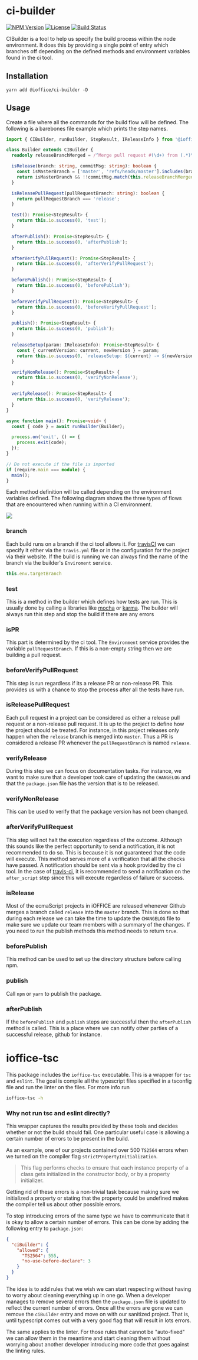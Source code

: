 # ci-builder

[![NPM Version](https://img.shields.io/npm/v/@ioffice/ci-builder.svg)](https://www.npmjs.com/package/@ioffice/ci-builder)
[![License](https://img.shields.io/npm/l/@ioffice/ci-builder.svg)](LICENSE)
[![Build Status](https://travis-ci.com/iOffice/ci-builder.svg?branch=master)](https://travis-ci.com/iOffice/ci-builder)

CIBuilder is a tool to help us specify the build process within the node environment. It does this
by providing a single point of entry which branches off depending on the defined methods and 
environment variables found in the ci tool.

## Installation

```
yarn add @ioffice/ci-builder -D
```

## Usage

Create a file where all the commands for the build flow will be defined. The following is a
barebones file example which prints the step names.

```typescript
import { CIBuilder, runBuilder, StepResult, IReleaseInfo } from '@ioffice/ci-builder';

class Builder extends CIBuilder {
  readonly releaseBranchMerged = /^Merge pull request #(\d+) from (.*)\/release(.*)/;

  isRelease(branch: string, commitMsg: string): boolean {
    const isMasterBranch = ['master', 'refs/heads/master'].includes(branch);
    return isMasterBranch && !!commitMsg.match(this.releaseBranchMerged);
  }

  isReleasePullRequest(pullRequestBranch: string): boolean {
    return pullRequestBranch === 'release';
  }

  test(): Promise<StepResult> {
    return this.io.success(0, 'test');
  }

  afterPublish(): Promise<StepResult> {
    return this.io.success(0, 'afterPublish');
  }

  afterVerifyPullRequest(): Promise<StepResult> {
    return this.io.success(0, 'afterVerifyPullRequest');
  }

  beforePublish(): Promise<StepResult> {
    return this.io.success(0, 'beforePublish');
  }

  beforeVerifyPullRequest(): Promise<StepResult> {
    return this.io.success(0, 'beforeVerifyPullRequest');
  }

  publish(): Promise<StepResult> {
    return this.io.success(0, 'publish');
  }

  releaseSetup(param: IReleaseInfo): Promise<StepResult> {
    const { currentVersion: current, newVersion } = param;
    return this.io.success(0, `releaseSetup: ${current} -> ${newVersion}`);
  }

  verifyNonRelease(): Promise<StepResult> {
    return this.io.success(0, 'verifyNonRelease');
  }

  verifyRelease(): Promise<StepResult> {
    return this.io.success(0, 'verifyRelease');
  }
}

async function main(): Promise<void> {
  const { code } = await runBuilder(Builder);

  process.on('exit', () => {
    process.exit(code);
  });
}

// Do not execute if the file is imported
if (require.main === module) {
  main();
}
```

Each method definition will be called depending on the environment variables defined. The following
diagram shows the three types of flows that are encountered when running within a CI environment.

![](src/readme/ciBuilderFlow.svg)

### branch

Each build runs on a branch if the ci tool allows it. For [travisCI](https://docs.travis-ci.com/user/customizing-the-build/#building-specific-branches)
we can specify it either via the `travis.yml` file or in the configuration for the project via
their website. If the build is running we can always find the name of the branch via the builder's
`Enviroment` service.

```typescript
this.env.targetBranch
```

### test

This is a method in the builder which defines how tests are run. This is usually done by
calling a libraries like [mocha](https://mochajs.org/) or [karma](https://karma-runner.github.io/latest/index.html).
The builder will always run this step and stop the build if there are any errors

### isPR

This part is determined by the ci tool. The `Environment` service provides the variable 
`pullRequestBranch`. If this is a non-empty string then we are building a pull request.

### beforeVerifyPullRequest

This step is run regardless if its a release PR or non-release PR. This provides us with a chance
to stop the process after all the tests have run.

### isReleasePullRequest

Each pull request in a project can be considered as either a release pull request or a non-release
pull request. It is up to the project to define how the project should be treated. For instance,
in this project releases only happen when the `release` branch is merged into `master`. Thus a PR
is considered a release PR whenever the `pullRequestBranch` is named `release`.

### verifyRelease

During this step we can focus on documentation tasks. For instance, we want to make sure that a
developer took care of updating the `CHANGELOG` and that the `package.json` file has the version
that is to be released.

### verifyNonRelease

This can be used to verify that the package version has not been changed.

### afterVerifyPullRequest

This step will not halt the execution regardless of the outcome. Although this sounds like the
perfect opportunity to send a notification, it is not recommended to do so. This is because it is
not guaranteed that the code will execute. This method serves more of a verification that all the 
checks have passed. A notification should be sent via a hook provided by the ci tool. In the case of
[travis-ci](https://docs.travis-ci.com/user/job-lifecycle/), it is recommended to send a
notification on the `after_script` step since this will execute regardless of failure or success.

### isRelease

Most of the ecmaScript projects in iOFFICE are released whenever Github merges a branch called
`release` into the `master` branch. This is done so that during each release we can take the time
to update the `CHANGELOG` file to make sure we update our team members with a summary of the
changes. If you need to run the publish methods this method needs to return `true`.

### beforePublish

This method can be used to set up the directory structure before calling npm.

### publish

Call `npm` or `yarn` to publish the package.

### afterPublish

If the `beforePublish` and `publish` steps are successful then the `afterPublish` method is
called. This is a place where we can notify other parties of a successful release, github for
instance.

# ioffice-tsc

This package includes the `ioffice-tsc` executable. This is a wrapper for `tsc` and `eslint`. The
goal is compile all the typescript files specified in a tsconfig file and run the linter on the
files. For more info run

```bash
ioffice-tsc -h
```

### Why not run tsc and eslint directly?

This wrapper captures the results provided by these tools and decides whether or not the build
should fail. One particular useful case is allowing a certain number of errors to be present in
the build.

As an example, one of our projects contained over 500 `TS2564` errors when we turned on the
compiler flag `strictPropertyInitialization`.

> This flag performs checks to ensure that each instance property of a class gets initialized in
> the constructor body, or by a property initializer.

Getting rid of these errors is a non-trivial task because making sure we initialized a property or
stating that the property could be undefined makes the compiler tell us about other possible errors.

To stop introducing errors of the same type we have to communicate that it is okay to allow a
certain number of errors. This can be done by adding the following entry to `package.json`:

```json
{
  "ciBuilder": {
    "allowed": {
      "TS2564": 555,
      "no-use-before-declare": 3
    }
  }
}
```

The idea is to add rules that we wish we can start respecting without having to worry about
cleaning everything up in one go. When a developer manages to remove several errors then the 
`package.json` file is updated to reflect the current number of errors. Once all the errors are gone
we can remove the `ciBuilder` entry and move on with our sanitized project. That is, until
typescript comes out with a very good flag that will result in lots errors.

The same applies to the linter. For those rules that cannot be "auto-fixed" we can allow them
in the meantime and start cleaning them without worrying about another developer introducing more
code that goes against the linting rules.
